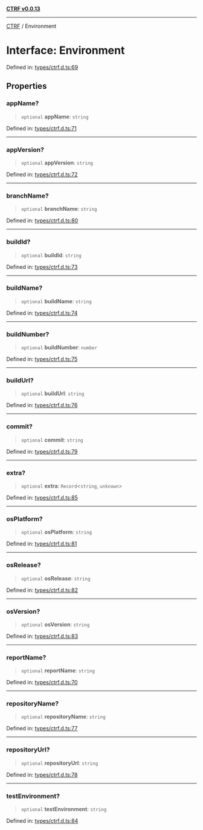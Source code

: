 [**CTRF v0.0.13**](../README.md)

***

[CTRF](../README.md) / Environment

# Interface: Environment

Defined in: [types/ctrf.d.ts:69](https://github.com/ctrf-io/ctrf-core-js/blob/main/types/ctrf.d.ts#L69)

## Properties

### appName?

> `optional` **appName**: `string`

Defined in: [types/ctrf.d.ts:71](https://github.com/ctrf-io/ctrf-core-js/blob/main/types/ctrf.d.ts#L71)

***

### appVersion?

> `optional` **appVersion**: `string`

Defined in: [types/ctrf.d.ts:72](https://github.com/ctrf-io/ctrf-core-js/blob/main/types/ctrf.d.ts#L72)

***

### branchName?

> `optional` **branchName**: `string`

Defined in: [types/ctrf.d.ts:80](https://github.com/ctrf-io/ctrf-core-js/blob/main/types/ctrf.d.ts#L80)

***

### buildId?

> `optional` **buildId**: `string`

Defined in: [types/ctrf.d.ts:73](https://github.com/ctrf-io/ctrf-core-js/blob/main/types/ctrf.d.ts#L73)

***

### buildName?

> `optional` **buildName**: `string`

Defined in: [types/ctrf.d.ts:74](https://github.com/ctrf-io/ctrf-core-js/blob/main/types/ctrf.d.ts#L74)

***

### buildNumber?

> `optional` **buildNumber**: `number`

Defined in: [types/ctrf.d.ts:75](https://github.com/ctrf-io/ctrf-core-js/blob/main/types/ctrf.d.ts#L75)

***

### buildUrl?

> `optional` **buildUrl**: `string`

Defined in: [types/ctrf.d.ts:76](https://github.com/ctrf-io/ctrf-core-js/blob/main/types/ctrf.d.ts#L76)

***

### commit?

> `optional` **commit**: `string`

Defined in: [types/ctrf.d.ts:79](https://github.com/ctrf-io/ctrf-core-js/blob/main/types/ctrf.d.ts#L79)

***

### extra?

> `optional` **extra**: `Record`\<`string`, `unknown`\>

Defined in: [types/ctrf.d.ts:85](https://github.com/ctrf-io/ctrf-core-js/blob/main/types/ctrf.d.ts#L85)

***

### osPlatform?

> `optional` **osPlatform**: `string`

Defined in: [types/ctrf.d.ts:81](https://github.com/ctrf-io/ctrf-core-js/blob/main/types/ctrf.d.ts#L81)

***

### osRelease?

> `optional` **osRelease**: `string`

Defined in: [types/ctrf.d.ts:82](https://github.com/ctrf-io/ctrf-core-js/blob/main/types/ctrf.d.ts#L82)

***

### osVersion?

> `optional` **osVersion**: `string`

Defined in: [types/ctrf.d.ts:83](https://github.com/ctrf-io/ctrf-core-js/blob/main/types/ctrf.d.ts#L83)

***

### reportName?

> `optional` **reportName**: `string`

Defined in: [types/ctrf.d.ts:70](https://github.com/ctrf-io/ctrf-core-js/blob/main/types/ctrf.d.ts#L70)

***

### repositoryName?

> `optional` **repositoryName**: `string`

Defined in: [types/ctrf.d.ts:77](https://github.com/ctrf-io/ctrf-core-js/blob/main/types/ctrf.d.ts#L77)

***

### repositoryUrl?

> `optional` **repositoryUrl**: `string`

Defined in: [types/ctrf.d.ts:78](https://github.com/ctrf-io/ctrf-core-js/blob/main/types/ctrf.d.ts#L78)

***

### testEnvironment?

> `optional` **testEnvironment**: `string`

Defined in: [types/ctrf.d.ts:84](https://github.com/ctrf-io/ctrf-core-js/blob/main/types/ctrf.d.ts#L84)
